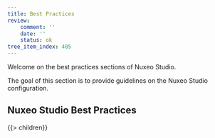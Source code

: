 ```yaml
---
title: Best Practices
review:
    comment: ''
    date: ''
    status: ok
tree_item_index: 405
---
```

Welcome on the best practices sections of Nuxeo Studio.

The goal of this section is to provide guidelines on the Nuxeo Studio configuration. 

## Nuxeo Studio Best Practices

{{> children}}